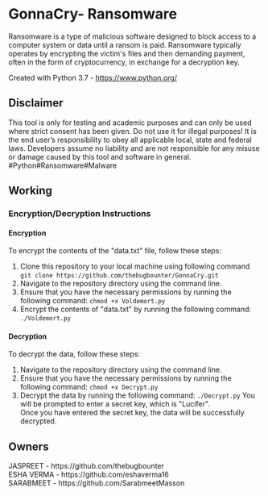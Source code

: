 <h1> GonnaCry- Ransomware </h1>
Ransomware is a type of malicious software designed to block access to a computer system or data until a ransom is paid. Ransomware typically operates by encrypting the victim's files and then demanding payment, often in the form of cryptocurrency, in exchange for a decryption key. 

Created with
Python 3.7 - https://www.python.org/

<h2>Disclaimer</h2>
This tool is only for testing and academic purposes and can only be used where strict consent has been given. Do not use it for illegal purposes! It is the end user’s responsibility to obey all applicable local, state and federal laws. Developers assume no liability and are not responsible for any misuse or damage caused by this tool and software in general.
#Python#Ransomware#Malware

<h2> Working </h2>

<h3> Encryption/Decryption Instructions </h3>
<h4>Encryption</h4>
To encrypt the contents of the "data.txt" file, follow these steps:

1. Clone this repository to your local machine using following command `git clone https://github.com/thebugbounter/GonnaCry.git`
2. Navigate to the repository directory using the command line.
3. Ensure that you have the necessary permissions by running the following command:
`chmod +x Voldemort.py`
4. Encrypt the contents of "data.txt" by running the following command:
`./Voldemort.py`

<h4>Decryption</h4>
To decrypt the data, follow these steps:

1. Navigate to the repository directory using the command line.
2. Ensure that you have the necessary permissions by running the following command:
`chmod +x Decrypt.py`
3. Decrypt the data by running the following command:
`./Decrypt.py`
You will be prompted to enter a secret key, which is "Lucifer". <br>
Once you have entered the secret key, the data will be successfully decrypted.


<h2> Owners </h2>
JASPREET - https://github.com/thebugbounter <br>
ESHA VERMA - https://github.com/eshaverma16 <br>
SARABMEET - https://github.com/SarabmeetMasson

